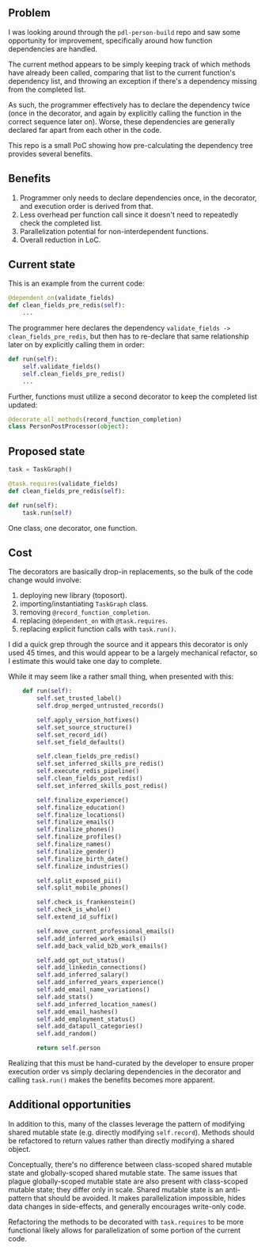Problem
-------
I was looking around through the `pdl-person-build` repo and saw some opportunity for improvement, specifically around how function dependencies are handled.

The current method appears to be simply keeping track of which methods have already been called, comparing that list to the current function's dependency list, and throwing an exception if there's a dependency missing
from the completed list.

As such, the programmer effectively has to declare the dependency twice (once in the decorator, and again by explicitly calling the function in the correct sequence later on). Worse, these dependencies are generally declared far apart from each other in the code.

This repo is a small PoC showing how pre-calculating the dependency tree provides several benefits.

Benefits
--------
1. Programmer only needs to declare dependencies once, in the decorator, and execution order is derived from that.
2. Less overhead per function call since it doesn't need to repeatedly check the completed list.
3. Parallelization potential for non-interdependent functions.
4. Overall reduction in LoC.

Current state
-------------
This is an example from the current code:
```python
@dependent_on(validate_fields)
def clean_fields_pre_redis(self):
    ...
```

The programmer here declares the dependency `validate_fields -> clean_fields_pre_redis`, but then has to re-declare
that same relationship later on by explicitly calling them in order:

```python
def run(self):
    self.validate_fields()
    self.clean_fields_pre_redis()
    ...
```

Further, functions must utilize a second decorator to keep the completed list updated:

```python
@decorate_all_methods(record_function_completion)
class PersonPostProcessor(object):
```

Proposed state
--------------
```python
task = TaskGraph()

@task.requires(validate_fields)
def clean_fields_pre_redis(self):
```

```python
def run(self):
    task.run(self)
```
One class, one decorator, one function.

Cost
----
The decorators are basically drop-in replacements, so the bulk of the code change would involve:
1. deploying new library (toposort).
2. importing/instantiating `TaskGraph` class.
3. removing `@record_function_completion`.
4. replacing `@dependent_on` with `@task.requires`.
5. replacing explicit function calls with `task.run()`.

I did a quick grep through the source and it appears this decorator
is only used 45 times, and this would appear to be a largely mechanical
refactor, so I estimate this would take one day to complete.

While it may seem like a rather small thing, when presented with this:

```python
    def run(self):
        self.set_trusted_label()
        self.drop_merged_untrusted_records()

        self.apply_version_hotfixes()
        self.set_source_structure()
        self.set_record_id()
        self.set_field_defaults()

        self.clean_fields_pre_redis()
        self.set_inferred_skills_pre_redis()
        self.execute_redis_pipeline()
        self.clean_fields_post_redis()
        self.set_inferred_skills_post_redis()

        self.finalize_experience()
        self.finalize_education()
        self.finalize_locations()
        self.finalize_emails()
        self.finalize_phones()
        self.finalize_profiles()
        self.finalize_names()
        self.finalize_gender()
        self.finalize_birth_date()
        self.finalize_industries()

        self.split_exposed_pii()
        self.split_mobile_phones()

        self.check_is_frankenstein()
        self.check_is_whole()
        self.extend_id_suffix()

        self.move_current_professional_emails()
        self.add_inferred_work_emails()
        self.add_back_valid_b2b_work_emails()

        self.add_opt_out_status()
        self.add_linkedin_connections()
        self.add_inferred_salary()
        self.add_inferred_years_experience()
        self.add_email_name_variations()
        self.add_stats()
        self.add_inferred_location_names()
        self.add_email_hashes()
        self.add_employment_status()
        self.add_datapull_categories()
        self.add_random()

        return self.person
```

Realizing that this must be hand-curated by the developer to ensure proper execution order vs simply declaring dependencies
in the decorator and calling `task.run()` makes the benefits becomes more apparent.


Additional opportunities
------------------------
In addition to this, many of the classes leverage the pattern of modifying shared mutable state (e.g. directly modifying `self.record`).
Methods should be refactored to return values rather than directly modifying a shared object.

Conceptually, there's no difference between class-scoped shared mutable state and globally-scoped shared mutable state. The same issues that
plague globally-scoped mutable state are also present with class-scoped mutable state; they differ only in scale. Shared mutable state
is an anti-pattern that should be avoided. It makes parallelization impossible, hides data changes in side-effects, and generally encourages
write-only code.

Refactoring the methods to be decorated with `task.requires` to be more functional likely allows for parallelization of some portion of
the current code.
